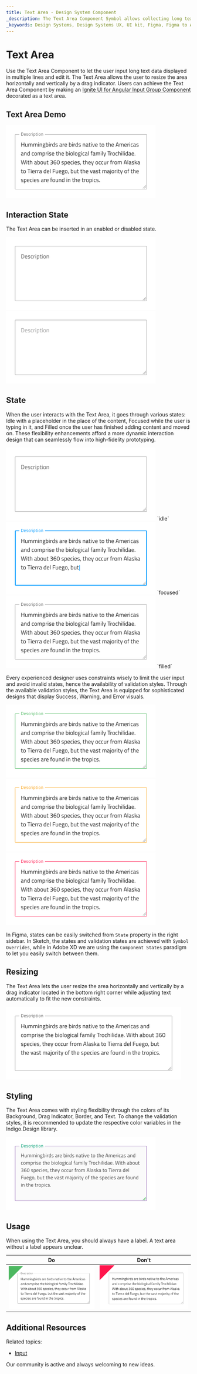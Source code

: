 ```yaml
---
title: Text Area - Design System Component
_description: The Text Area Component Symbol allows collecting long text user data and displaying it in multiple lines.
_keywords: Design Systems, Design Systems UX, UI kit, Figma, Figma to Angular, Export code from Figma, Figma to HTML, Figma UI kits, Sketch, Ignite UI for Angular, Sketch to Angular, Angular, Angular Design System, Export code from Sketch, Design Kits for Angular, Sketch HTML, Sketch to HTML, Sketch UI kits, Adobe XD, Adobe XD to Angular, Export code from Adobe XD, Adobe XD to HTML, Adobe XD UI kits
---
```


# Text Area

Use the Text Area Component to let the user input long text data displayed in multiple lines and edit it. The Text Area allows the user to resize the area horizontally and vertically by a drag indicator. Users can achieve the Text Area Component by making an [Ignite UI for Angular Input Group Component](https://www.infragistics.com/products/ignite-ui-angular/angular/components/input_group.html) decorated as a text area.

## Text Area Demo

<img class="responsive-img" src="../images/textarea_demo.png" srcset="../images/textarea_demo@2x.png 2x" />

## Interaction State

The Text Area can be inserted in an enabled or disabled state.

<img class="responsive-img" src="../images/textarea_enabled.png" srcset="../images/textarea_enabled@2x.png 2x" />
<img class="responsive-img" src="../images/textarea_disabled.png" srcset="../images/textarea_disabled@2x.png 2x" />

## State

When the user interacts with the Text Area, it goes through various states: Idle with a placeholder in the place of the content, Focused while the user is typing in it, and Filled once the user has finished adding content and moved on. These flexibility enhancements afford a more dynamic interaction design that can seamlessly flow into high-fidelity prototyping.

<img class="responsive-img" src="../images/textarea_idle.png" srcset="../images/textarea_idle@2x.png 2x" />
`idle`

<img class="responsive-img" src="../images/textarea_focused.png" srcset="../images/textarea_focused@2x.png 2x" />
`focused`

<img class="responsive-img" src="../images/textarea_filled.png" srcset="../images/textarea_filled@2x.png 2x" />
`filled`

Every experienced designer uses constraints wisely to limit the user input and avoid invalid states, hence the availability of validation styles. Through the available validation styles, the Text Area is equipped for sophisticated designs that display Success, Warning, and Error visuals.

<img class="responsive-img" src="../images/textarea_success.png" srcset="../images/textarea_success@2x.png 2x" />
<img class="responsive-img" src="../images/textarea_warning.png" srcset="../images/textarea_warning@2x.png 2x" />
<img class="responsive-img" src="../images/textarea_error.png" srcset="../images/textarea_error@2x.png 2x" />

In Figma, states can be easily switched from `State` property in the right sidebar. In Sketch, the states and validation states are achieved with `Symbol Overrides`, while in Adobe XD we are using the `Component States` paradigm to let you easily switch between them.

## Resizing

The Text Area lets the user resize the area horizontally and vertically by a drag indicator located in the bottom right corner while adjusting text automatically to fit the new constraints.

<img class="responsive-img" src="../images/textarea_resizing.png" srcset="../images/textarea_resizing@2x.png 2x" />

## Styling

The Text Area comes with styling flexibility through the colors of its Background, Drag Indicator, Border, and Text. To change the validation styles, it is recommended to update the respective color variables in the Indigo.Design library. 

<img class="responsive-img" src="../images/textarea_styling.png" srcset="../images/textarea_styling@2x.png 2x" />

## Usage

When using the Text Area, you should always have a label. A text area without a label appears unclear.

| Do                                                                           | Don't                                                                            |
| ---------------------------------------------------------------------------- | -------------------------------------------------------------------------------- |
| <img class="responsive-img" src="../images/textarea_do1.png" srcset="../images/textarea_do1@2x.png 2x" /> | <img class="responsive-img" src="../images/textarea_dont1.png" srcset="../images/textarea_dont1@2x.png 2x" /> |

## Additional Resources

Related topics:

- [Input](input.md)
  <div class="divider--half"></div>

Our community is active and always welcoming to new ideas.
